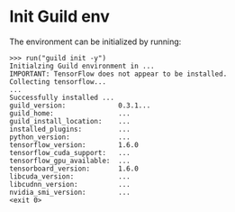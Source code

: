 # Init Guild env

The environment can be initialized by running:

    >>> run("guild init -y")
    Initialzing Guild environment in ...
    IMPORTANT: TensorFlow does not appear to be installed.
    Collecting tensorflow...
    ...
    Successfully installed ...
    guild_version:             0.3.1...
    guild_home:                ...
    guild_install_location:    ...
    installed_plugins:         ...
    python_version:            ...
    tensorflow_version:        1.6.0
    tensorflow_cuda_support:   ...
    tensorflow_gpu_available:  ...
    tensorboard_version:       1.6.0
    libcuda_version:           ...
    libcudnn_version:          ...
    nvidia_smi_version:        ...
    <exit 0>
